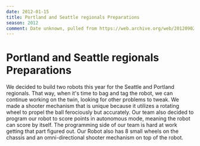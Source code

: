 ```yaml
---
date: 2012-01-15
title: Portland and Seattle regionals Preparations
season: 2012
comment: Date unknown, pulled from https://web.archive.org/web/20120902231607/http://www.stormbots.com/WHATS-GOING-ON-NOW.php
---
```

# Portland and Seattle regionals Preparations

We decided to build two robots this year for the Seattle and Portland regionals.  That way, when it's time to bag and tag the robot, we can continue working on the twin, looking for other problems to tweak.  We made a shooter mechanism that is unique because it utilizes a rotating wheel to propel the ball ferociously but accurately.  Our team also decided to program our robot to score points in autonomous mode, meaning the robot can score by itself.  The programming side of our team is hard at work getting that part figured out.  Our Robot also has 8 small wheels on the chassis and an omni-directional shooter mechanism on top of the robot.
